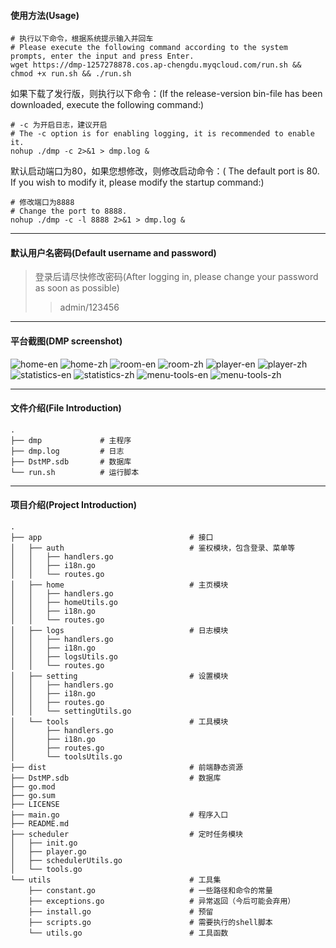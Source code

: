 
#### 使用方法(Usage)
```shell
# 执行以下命令，根据系统提示输入并回车
# Please execute the following command according to the system prompts, enter the input and press Enter.
wget https://dmp-1257278878.cos.ap-chengdu.myqcloud.com/run.sh && chmod +x run.sh && ./run.sh
```
如果下载了发行版，则执行以下命令：(If the release-version bin-file has been downloaded, execute the following command:)
```shell
# -c 为开启日志，建议开启
# The -c option is for enabling logging, it is recommended to enable it.
nohup ./dmp -c 2>&1 > dmp.log &
```
默认启动端口为80，如果您想修改，则修改启动命令：(
The default port is 80. If you wish to modify it, please modify the startup command:)
```shell
# 修改端口为8888
# Change the port to 8888.
nohup ./dmp -c -l 8888 2>&1 > dmp.log &
```

---

#### 默认用户名密码(Default username and password)
>登录后请尽快修改密码(After logging in, please change your password as soon as possible)
>  
>>admin/123456

---

#### 平台截图(DMP screenshot)
![home-en](http://8.137.107.46/dmp/home-en.png)
![home-zh](http://8.137.107.46/dmp/home-zh.png)
![room-en](http://8.137.107.46/dmp/room-en.png)
![room-zh](http://8.137.107.46/dmp/room-zh.png)
![player-en](http://8.137.107.46/dmp/player-en.png)
![player-zh](http://8.137.107.46/dmp/player-zh.png)
![statistics-en](http://8.137.107.46/dmp/statistics-en.png)
![statistics-zh](http://8.137.107.46/dmp/statistics-zh.png)
![menu-tools-en](http://8.137.107.46/dmp/menu-tools-en.png)
![menu-tools-zh](http://8.137.107.46/dmp/menu-tools-zh.png)

---

#### 文件介绍(File Introduction)
```text
.
├── dmp             # 主程序
├── dmp.log         # 日志
├── DstMP.sdb       # 数据库
└── run.sh          # 运行脚本
```

---

#### 项目介绍(Project Introduction)
```text
.
├── app                                 # 接口
│   ├── auth                            # 鉴权模块，包含登录、菜单等
│   │   ├── handlers.go
│   │   ├── i18n.go
│   │   └── routes.go
│   ├── home                            # 主页模块
│   │   ├── handlers.go
│   │   ├── homeUtils.go
│   │   ├── i18n.go
│   │   └── routes.go
│   ├── logs                            # 日志模块
│   │   ├── handlers.go
│   │   ├── i18n.go
│   │   ├── logsUtils.go
│   │   └── routes.go
│   ├── setting                         # 设置模块
│   │   ├── handlers.go
│   │   ├── i18n.go
│   │   ├── routes.go
│   │   └── settingUtils.go
│   └── tools                           # 工具模块
│       ├── handlers.go
│       ├── i18n.go
│       ├── routes.go
│       └── toolsUtils.go
├── dist                                # 前端静态资源
├── DstMP.sdb                           # 数据库
├── go.mod
├── go.sum
├── LICENSE
├── main.go                             # 程序入口
├── README.md
├── scheduler                           # 定时任务模块
│   ├── init.go
│   ├── player.go
│   ├── schedulerUtils.go
│   └── tools.go
└── utils                               # 工具集
    ├── constant.go                     # 一些路径和命令的常量
    ├── exceptions.go                   # 异常返回（今后可能会弃用）
    ├── install.go                      # 预留
    ├── scripts.go                      # 需要执行的shell脚本
    └── utils.go                        # 工具函数
```